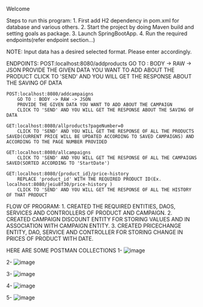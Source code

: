 Welcome 

Steps to run this program:
	1. First add H2 dependency in pom.xml for database and various others.
	2. Start the project by doing Maven build and setting goals as package.
	3. Launch SpringBootApp.
	4. Run the required endpoints(refer endpoint section...)

NOTE: Input data has a desired selected format. Please enter accordingly.

ENDPOINTS:
	POST:localhost:8080/addproducts
		GO TO : BODY -> RAW -> JSON
		PROVIDE THE GIVEN DATA YOU WANT TO ADD ABOUT THE PRODUCT
		CLICK TO 'SEND' AND YOU WILL GET THE RESPONSE ABOUT THE SAVING OF DATA
		
	POST:localhost:8080/addcampaigns
		GO TO : BODY -> RAW -> JSON
		PROVIDE THE GIVEN DATA YOU WANT TO ADD ABOUT THE CAMPAIGN
		CLICK TO 'SEND' AND YOU WILL GET THE RESPONSE ABOUT THE SAVING OF DATA
		
	GET:localhost:8080/allproducts?pageNumber=0
		CLICK TO 'SEND' AND YOU WILL GET THE RESPONSE OF ALL THE PRODUCTS SAVED(CURRENT PRICE WILL BE UPDATED ACCORDING TO SAVED CAMPAIGNS) AND ACCORDING TO THE PAGE NUMBER PROVIDED
		
	GET:localhost:8080/allcampaigns
		CLICK TO 'SEND' AND YOU WILL GET THE RESPONSE OF ALL THE CAMPAIGNS SAVED(SORTED ACCORDING TO 'StartDate')
		
	GET:localhost:8080/{product_id}/price-history
		REPLACE 'product_id' WITH THE REQUIRED PRODUCT ID(Ex. localhost:8080/jeiu8f30/price-history )
		CLICK TO 'SEND' AND YOU WILL GET THE RESPONSE OF ALL THE HISTORY OF THAT PRODUCT
		
FLOW OF PROGRAM:
	1. CREATED THE REQUIRED ENTITIES, DAOS, SERVICES AND CONTROLLERS OF PRODUCT AND CAMPAIGN.
	2. CREATED CAMPAIGN DISCOUNT ENTITY FOR STORING VALUES AND IN ASSOCIATION WITH CAMPAIGN ENTITY.
	3. CREATED PRICECHANGE ENTITY, DAO, SERVICE AND CONTROLLER FOR STORING CHANGE IN PRICES OF PRODUCT WITH DATE.
	
HERE ARE SOME POSTMAN COLLECTIONS
1-
![image](https://github.com/KrishnayMishra/Sale-Management/assets/86675294/a99b2128-8148-4cd6-91a6-8835cac25cc8)

2-
![image](https://github.com/KrishnayMishra/Sale-Management/assets/86675294/106b7057-cd1f-4987-8ec9-578126a39872)

3-
![image](https://github.com/KrishnayMishra/Sale-Management/assets/86675294/fb08917b-e2c8-4dc5-8415-7fcef8c2703a)

4-
![image](https://github.com/KrishnayMishra/Sale-Management/assets/86675294/c50769bb-bed6-4f76-8160-6fddc2998bc5)

5-
![image](https://github.com/KrishnayMishra/Sale-Management/assets/86675294/6b4bffc1-8f24-4ae2-9f1c-f5e4f97671a6)






	
